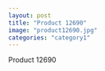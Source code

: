 ```yaml
---
layout: post
title: "Product 12690"
image: "product12690.jpg"
categories: "category1"
---
```

Product 12690
